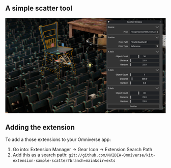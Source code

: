 ## A simple scatter tool

![Object Info](exts/omni.example.ui_scatter_tool/data/preview.png)

## Adding the extension

To add a those extensions to your Omniverse app:
1. Go into: Extension Manager -> Gear Icon -> Extension Search Path
2. Add this as a search path: `git://github.com/NVIDIA-Omniverse/kit-extension-sample-scatter?branch=main&dir=exts`

